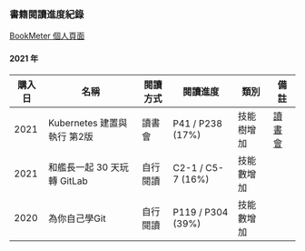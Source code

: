 ### 書籍閱讀進度紀錄

[BookMeter 個人頁面](https://bookmeter.com/users/1218380)

#### 2021 年

| 購入日      | 名稱                      | 閱讀方式    | 閱讀進度           | 類別      | 備註                                                    |
| ---------- | ------------------------ | ---------  | ----------------- | -------- | -------------------------------------------------------|
| 2021       | Kubernetes 建置與執行 第2版 | 讀書會     | P41 / P238 (17%)  | 技能樹增加 | [讀書會](https://github.com/sakanamax/SA_dockerReading) |
| 2021       | 和艦長一起 30 天玩轉 GitLab | 自行閱讀    | C2-1 / C5-7 (16%) | 技能數增加 |                                                        |
| 2020       | 為你自己學Git              | 自行閱讀    | P119 / P304 (39%) | 技能數增加 |                                                        |